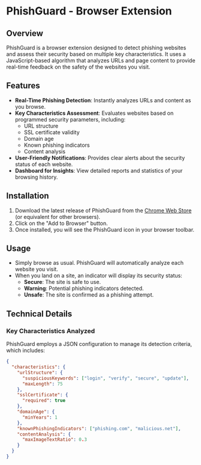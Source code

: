 # PhishGuard - Browser Extension

## Overview

PhishGuard is a browser extension designed to detect phishing websites and assess their security based on multiple key characteristics. It uses a JavaScript-based algorithm that analyzes URLs and page content to provide real-time feedback on the safety of the websites you visit.

## Features

- **Real-Time Phishing Detection**: Instantly analyzes URLs and content as you browse.
- **Key Characteristics Assessment**: Evaluates websites based on programmed security parameters, including:
  - URL structure
  - SSL certificate validity
  - Domain age
  - Known phishing indicators
  - Content analysis
- **User-Friendly Notifications**: Provides clear alerts about the security status of each website.
- **Dashboard for Insights**: View detailed reports and statistics of your browsing history.

## Installation

1. Download the latest release of PhishGuard from the [Chrome Web Store](#) (or equivalent for other browsers).
2. Click on the "Add to Browser" button.
3. Once installed, you will see the PhishGuard icon in your browser toolbar.

## Usage

- Simply browse as usual. PhishGuard will automatically analyze each website you visit.
- When you land on a site, an indicator will display its security status:
  - **Secure**: The site is safe to use.
  - **Warning**: Potential phishing indicators detected.
  - **Unsafe**: The site is confirmed as a phishing attempt.

## Technical Details

### Key Characteristics Analyzed

PhishGuard employs a JSON configuration to manage its detection criteria, which includes:

```json
{
  "characteristics": {
    "urlStructure": {
      "suspiciousKeywords": ["login", "verify", "secure", "update"],
      "maxLength": 75
    },
    "sslCertificate": {
      "required": true
    },
    "domainAge": {
      "minYears": 1
    },
    "knownPhishingIndicators": ["phishing.com", "malicious.net"],
    "contentAnalysis": {
      "maxImageTextRatio": 0.3
    }
  }
}
